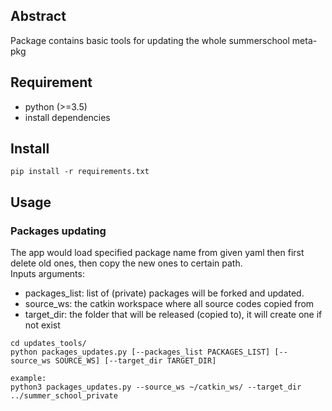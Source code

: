 ## Abstract   
Package contains basic tools for updating the whole summerschool meta-pkg    

## Requirement  
* python (>=3.5)  
* install dependencies  

## Install 
``` 
pip install -r requirements.txt  
```

## Usage  
### Packages updating  
The app would load specified package name from given yaml then first delete old ones, then copy the new ones to certain path.  
Inputs arguments:  
* packages_list: list of (private) packages will be forked and updated.   
* source_ws: the catkin workspace where all source codes copied from  
* target_dir: the folder that will be released (copied to), it will create one if not exist  

```
cd updates_tools/   
python packages_updates.py [--packages_list PACKAGES_LIST] [--source_ws SOURCE_WS] [--target_dir TARGET_DIR]  

example:  
python3 packages_updates.py --source_ws ~/catkin_ws/ --target_dir ../summer_school_private  
```



